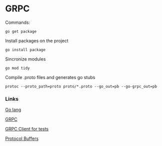 # GRPC

Commands:

```
go get package
```

Install packages on the project

```
go install package
```

Sincronize modules

```
go mod tidy
```

Compile .proto files and generates go stubs

```
protoc --proto_path=proto proto/*.proto --go_out=pb --go-grpc_out=pb
```

### Links

[Go lang](https://golang.org/)

[GRPC](https://grpc.io/)

[GRPC Client for tests](https://github.com/ktr0731/evans)

[Protocol Buffers](https://developers.google.com/protocol-buffers)
